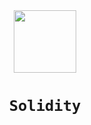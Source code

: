 <div align=center>
  <img src  = "https://ludu-assets.s3.amazonaws.com/lesson-icons/26/OS6xpcvmIL6y0G3ZQW99" width=100px>
  
  # `Solidity`
  </div>
